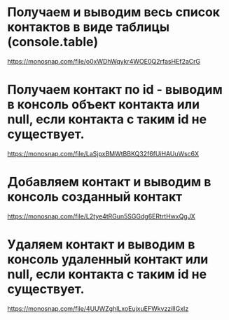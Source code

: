 # Получаем и выводим весь список контактов в виде таблицы (console.table)

https://monosnap.com/file/o0xWDhWqykr4WOE0Q2rfasHEf2aCrG

# Получаем контакт по id - выводим в консоль объект контакта или null, если контакта с таким id не существует.

https://monosnap.com/file/LaSjpxBMWtBBKQ32f6fUiHAUuWsc6X

# Добавляем контакт и выводим в консоль созданный контакт

https://monosnap.com/file/L2tye4tRGun5SGGdg6ERtrtHwxQgJX

# Удаляем контакт и выводим в консоль удаленный контакт или null, если контакта с таким id не существует.

https://monosnap.com/file/4UUWZghlLxoEujxuEFWkvzzilIGxIz
